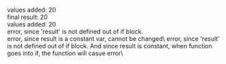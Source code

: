 values added: 20\
final result: 20\
values added: 20\
error, since 'result' is not defined out of if block.\
error, since result is a constant var, cannot be changed\ 
error, since 'result' is not defined out of if block. And since result is constant, when function goes into if, the function will casue error\
